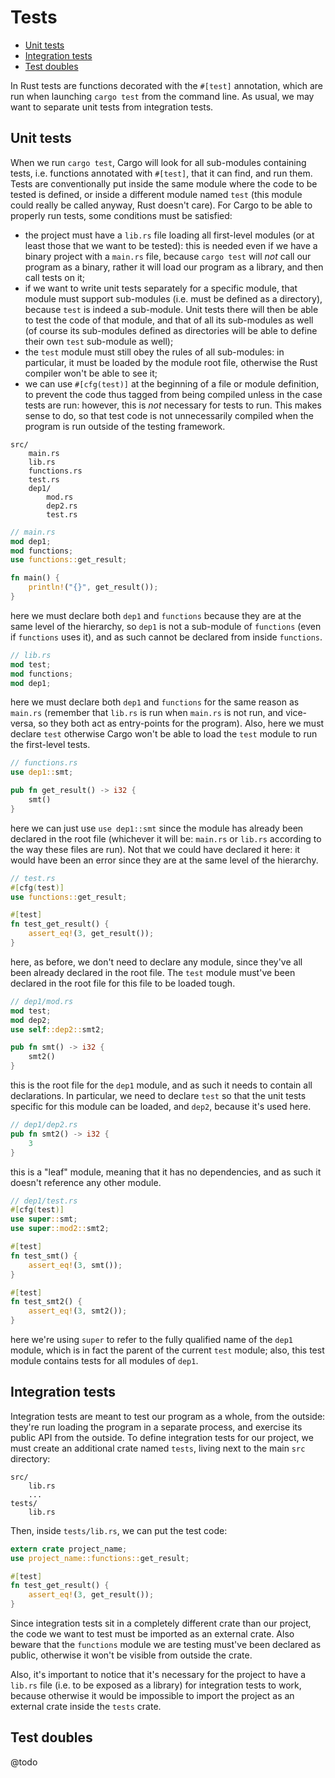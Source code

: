 # Tests

- [Unit tests](#unit-tests)
- [Integration tests](#integration-tests)
- [Test doubles](#test-doubles)

In Rust tests are functions decorated with the `#[test]` annotation, which are run when launching `cargo test` from the command line. As usual, we may want to separate unit tests from integration tests.


## Unit tests

When we run `cargo test`, Cargo will look for all sub-modules containing tests, i.e. functions annotated with `#[test]`, that it can find, and run them. Tests are conventionally put inside the same module where the code to be tested is defined, or inside a different module named `test` (this module could really be called anyway, Rust doesn't care). For Cargo to be able to properly run tests, some conditions must be satisfied:
- the project must have a `lib.rs` file loading all first-level modules (or at least those that we want to be tested): this is needed even if we have a binary project with a `main.rs` file, because `cargo test` will *not* call our program as a binary, rather it will load our program as a library, and then call tests on it;
- if we want to write unit tests separately for a specific module, that module must support sub-modules (i.e. must be defined as a directory), because `test` is indeed a sub-module. Unit tests there will then be able to test the code of that module, and that of all its sub-modules as well (of course its sub-modules defined as directories will be able to define their own `test` sub-module as well);
- the `test` module must still obey the rules of all sub-modules: in particular, it must be loaded by the module root file, otherwise the Rust compiler won't be able to see it;
- we can use `#[cfg(test)]` at the beginning of a file or module definition, to prevent the code thus tagged from being compiled unless in the case tests are run: however, this is *not* necessary for tests to run. This makes sense to do, so that test code is not unnecessarily compiled when the program is run outside of the testing framework.
```
src/
    main.rs
    lib.rs
    functions.rs
    test.rs
    dep1/
        mod.rs
        dep2.rs
        test.rs
```
```rust
// main.rs
mod dep1;
mod functions;
use functions::get_result;

fn main() {
    println!("{}", get_result());
}
```

here we must declare both `dep1` and `functions` because they are at the same level of the hierarchy, so `dep1` is not a sub-module of `functions` (even if `functions` uses it), and as such cannot be declared from inside `functions`.

```rust
// lib.rs
mod test;
mod functions;
mod dep1;
```

here we must declare both `dep1` and `functions` for the same reason as `main.rs` (remember that `lib.rs` is run when `main.rs` is not run, and vice-versa, so they both act as entry-points for the program). Also, here we must declare `test` otherwise Cargo won't be able to load the `test` module to run the first-level tests.
```rust
// functions.rs
use dep1::smt;

pub fn get_result() -> i32 {
    smt()
}
```

here we can just use `use dep1::smt` since the module has already been declared in the root file (whichever it will be: `main.rs` or `lib.rs` according to the way these files are run). Not that we could have declared it here: it would have been an error since they are at the same level of the hierarchy.
```rust
// test.rs
#[cfg(test)]
use functions::get_result;

#[test]
fn test_get_result() {
    assert_eq!(3, get_result());
}
```

here, as before, we don't need to declare any module, since they've all been already declared in the root file. The `test` module must've been declared in the root file for this file to be loaded tough.
```rust
// dep1/mod.rs
mod test;
mod dep2;
use self::dep2::smt2;

pub fn smt() -> i32 {
    smt2()
}
```

this is the root file for the `dep1` module, and as such it needs to contain all declarations. In particular, we need to declare `test` so that the unit tests specific for this module can be loaded, and `dep2`, because it's used here.
```rust
// dep1/dep2.rs
pub fn smt2() -> i32 {
    3
}
```

this is a "leaf" module, meaning that it has no dependencies, and as such it doesn't reference any other module.
```rust
// dep1/test.rs
#[cfg(test)]
use super::smt;
use super::mod2::smt2;

#[test]
fn test_smt() {
    assert_eq!(3, smt());
}

#[test]
fn test_smt2() {
    assert_eq!(3, smt2());
}
```

here we're using `super` to refer to the fully qualified name of the `dep1` module, which is in fact the parent of the current `test` module; also, this test module contains tests for all modules of `dep1`.


## Integration tests

Integration tests are meant to test our program as a whole, from the outside: they're run loading the program in a separate process, and exercise its public API from the outside. To define integration tests for our project, we must create an additional crate named `tests`, living next to the main `src` directory:
```
src/
    lib.rs
    ...
tests/
    lib.rs
```

Then, inside `tests/lib.rs`, we can put the test code:
```rust
extern crate project_name;
use project_name::functions::get_result;

#[test]
fn test_get_result() {
    assert_eq!(3, get_result());
}
```

Since integration tests sit in a completely different crate than our project, the code we want to test must be imported as an external crate. Also beware that the `functions` module we are testing must've been declared as public, otherwise it won't be visible from outside the crate.

Also, it's important to notice that it's necessary for the project to have a `lib.rs` file (i.e. to be exposed as a library) for integration tests to work, because otherwise it would be impossible to import the project as an external crate inside the `tests` crate.


## Test doubles
@todo
